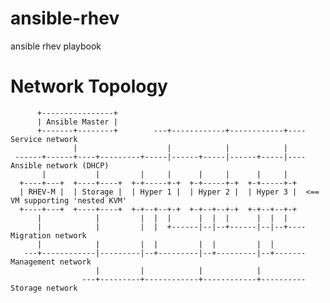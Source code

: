 # ansible-rhev
ansible rhev playbook

# Network Topology 
          +----------------+
          | Ansible Master |
          +-------+--------+        ---+------------+------------+---- Service network
                  |                    |            |            |
     ------+------+----+---------+-----|------+-----|------+-----|---- Ansible network (DHCP)
           |           |         |     |      |     |      |     |
      +----+---+  +----+----+  +-+-----+-+  +-+-----+-+  +-+-----+-+
      | RHEV-M |  | Storage |  | Hyper 1 |  | Hyper 2 |  | Hyper 3 |  <== VM supporting 'nested KVM'
      +----+---+  +----+----+  +-+--+--+-+  +-+--+--+-+  +-+--+--+-+
          |            |         |  |  |      |  |  |      |  |  |
          |            |         |  |  +------|--|--+------|--|--+---- Migration network
          |            |         |  |         |  |         |  |
       ---+------------|---------|--+---------|--+---------|--+------- Management network
                       |         |            |            |
                    ---+---------+------------+------------+---------- Storage network 
